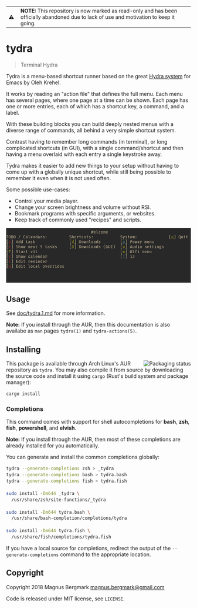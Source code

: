| | |
|---|---|
| ⚠️ | **NOTE:** This repository is now marked as read-only and has been officially abandoned due to lack of use and motivation to keep it going.  |

# tydra

> Terminal Hydra

Tydra is a menu-based shortcut runner based on the great [Hydra
system](https://github.com/abo-abo/hydra) for Emacs by Oleh Krehel.

It works by reading an "action file" that defines the full menu. Each menu has
several pages, where one page at a time can be shown. Each page has one or more
entries, each of which has a shortcut key, a command, and a label.

With these building blocks you can build deeply nested menus with a diverse
range of commands, all behind a very simple shortcut system.

Contrast having to remember long commands (in terminal), or long complicated
shortcuts (in GUI), with a single command/shortcut and then having a menu
overlaid with each entry a single keystroke away.

Tydra makes it easier to add new things to your setup without having to come up
with a globally unique shortcut, while still being possible to remember it even
when it is not used often.

Some possible use-cases:

  * Control your media player.
  * Change your screen brightness and volume without RSI.
  * Bookmark programs with specific arguments, or websites.
  * Keep track of commonly used "recipes" and scripts.

[![](doc/screenshot1.png)](doc/screenshot1.png)

## Usage

See [doc/tydra.1.md](doc/tydra.1.md) for more information.

**Note:** If you install through the AUR, then this documentation is also
availabe as `man` pages `tydra(1)` and `tydra-actions(5)`.

## Installing

<a href="https://repology.org/metapackage/tydra/versions">
    <img src="https://repology.org/badge/vertical-allrepos/tydra.svg" alt="Packaging status" align="right">
</a>

This package is available through Arch Linux's AUR repository as `tydra`. You
may also compile it from source by downloading the source code and install it
using `cargo` (Rust's build system and package manager):

```bash
cargo install
```

### Completions

This command comes with support for shell autocompletions for **bash**,
**zsh**, **fish**, **powershell**, and **elvish**.

**Note:** If you install through the AUR, then most of these completions are
already installed for you automatically.

You can generate and install the common completions globally:

```bash
tydra --generate-completions zsh > _tydra
tydra --generate-completions bash > tydra.bash
tydra --generate-completions fish > tydra.fish

sudo install -Dm644 _tydra \
  /usr/share/zsh/site-functions/_tydra

sudo install -Dm644 tydra.bash \
  /usr/share/bash-completion/completions/tydra

sudo install -Dm644 tydra.fish \
  /usr/share/fish/completions/tydra.fish
```

If you have a local source for completions, redirect the output of the
`--generate-completions` command to the appropriate location.

## Copyright

Copyright 2018 Magnus Bergmark <magnus.bergmark@gmail.com>

Code is released under MIT license, see `LICENSE`.
